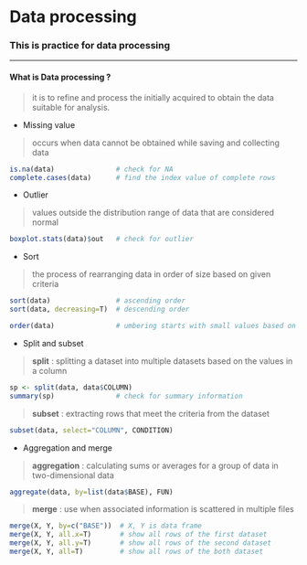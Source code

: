 # Data processing
### This is practice for data processing
***
#### What is Data processing ?
> it is to refine and process the initially acquired to obtain the data suitable for analysis.

* Missing value 
> occurs when data cannot be obtained while saving and collecting data 
```r
is.na(data)               # check for NA
complete.cases(data)      # find the index value of complete rows
```
* Outlier
> values outside the distribution range of data that are considered normal
```r
boxplot.stats(data)$out   # check for outlier
```
* Sort
> the process of rearranging data in order of size based on given criteria
```r
sort(data)                # ascending order
sort(data, decreasing=T)  # descending order

order(data)               # umbering starts with small values based on the size of the value
```
* Split and subset
> <b>split</b> : splitting a dataset into multiple datasets based on the values in a column
```r
sp <- split(data, data$COLUMN)
summary(sp)               # check for summary information
```
> <b>subset</b> : extracting rows that meet the criteria from the dataset
```r
subset(data, select="COLUMN", CONDITION)
```
* Aggregation and merge
> <b>aggregation</b> : calculating sums or averages for a group of data in two-dimensional data
```r
aggregate(data, by=list(data$BASE), FUN)
```
> <b>merge</b> : use when associated information is scattered in multiple files
```r
merge(X, Y, by=c("BASE"))  # X, Y is data frame
merge(X, Y, all.x=T)       # show all rows of the first dataset
merge(X, Y, all.y=T)       # show all rows of the second dataset
merge(X, Y, all=T)         # show all rows of the both dataset
```
